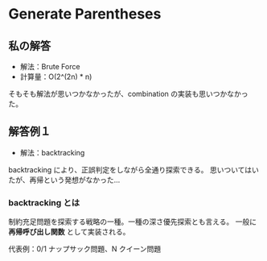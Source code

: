 # Generate Parentheses

## 私の解答

- 解法：Brute Force
- 計算量：O(2^(2n) \* n)

そもそも解法が思いつかなかったが、combination の実装も思いつかなかった。

## 解答例１

- 解法：backtracking

backtracking により、正誤判定をしながら全通り探索できる。
思いついてはいたが、再帰という発想がなかった…

### backtracking とは

制約充足問題を探索する戦略の一種。一種の深さ優先探索とも言える。
一般に **再帰呼び出し関数** として実装される。

代表例：0/1 ナップサック問題、N クイーン問題
